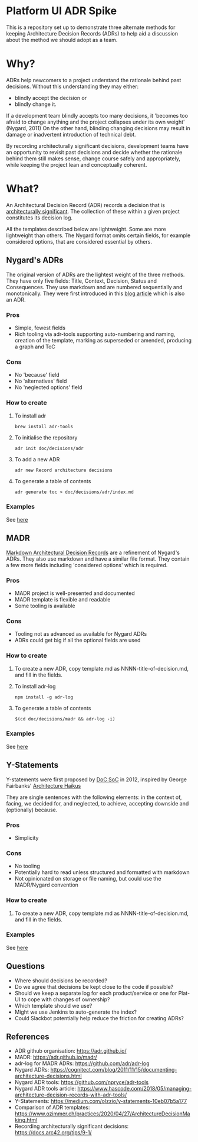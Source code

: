 # Platform UI ADR Spike

This is a repository set up to demonstrate three alternate methods for
keeping Architecture Decision Records (ADRs) to help aid a discussion about the
method we should adopt as a team.

# Why?

ADRs help newcomers to a project understand the rationale behind past decisions.
Without this understanding they may either:
* blindly accept the decision or
* blindly change it.

If a development team blindly accepts too many decisions, it 'becomes too 
afraid to change anything and the project collapses under its own weight' (Nygard, 2011)
On the other hand, blinding changing decisions may result in damage or inadvertent introduction
of technical debt.

By recording architecturally significant decisions, development teams have an opportunity to
revisit past decisions and decide whether the rationale behind them still makes sense, 
change course safely and appropriately, while keeping the project lean and conceptually 
coherent.

# What?

An Architectural Decision Record (ADR) records a decision that is 
[architecturally significant](https://docs.arc42.org/tips/9-1/). The collection of these within a given project 
constitutes its decision log.

All the templates described below are lightweight. Some are more lightweight than others. The
Nygard format omits certain fields, for example considered options, that are considered essential by others.

## Nygard's ADRs

The original version of ADRs are the lightest weight of the three methods. They have only five
fields: Title, Context, Decision, Status and Consequences. They use markdown and are numbered
sequentially and monotonically. They were first introduced in this [blog article](https://cognitect.com/blog/2011/11/15/documenting-architecture-decisions.html)
which is also an ADR.

### Pros

* Simple, fewest fields
* Rich tooling via adr-tools supporting auto-numbering and naming, 
creation of the template, marking as superseded or amended, 
producing a graph and ToC

### Cons

* No 'because' field
* No 'alternatives' field
* No 'neglected options' field

### How to create

1. To install adr

    ```
    brew install adr-tools
    ```

1. To initialise the repository

    ```
    adr init doc/decisions/adr
    ```

1. To add a new ADR

    ```
    adr new Record architecture decisions
    ```
   
1. To generate a table of contents

    ```
    adr generate toc > doc/decisions/adr/index.md
    ```

### Examples

See [here](doc/decisions/adr/index.md)

## MADR

[Markdown Architectural Decision Records](https://adr.github.io/madr/) are a refinement of Nygard's ADRs. They
also use markdown and have a similar file format. They
contain a few more fields including 'considered options' which is required.

### Pros

* MADR project is well-presented and documented
* MADR template is flexible and readable
* Some tooling is available

### Cons

* Tooling not as advanced as available for Nygard ADRs
* ADRs could get big if all the optional fields are used

### How to create

1. To create a new ADR, copy template.md as NNNN-title-of-decision.md, and fill
in the fields.

1. To install adr-log

    ```shell script
    npm install -g adr-log
    ```

1. To generate a table of contents

    ```shell script
    $(cd doc/decisions/madr && adr-log -i)
    ```

### Examples

See [here](doc/decisions/madr/index.md)

## Y-Statements

Y-statements were first proposed by [DoC SoC](https://medium.com/@docsoc) in 2012, inspired by 
George Fairbanks' [Architecture Haikus](https://www.georgefairbanks.com/blog/comparch-wicsa-2011-panel-discussion-and-haiku-tutorial/)

They are single sentences with the following elements: in the context of, facing, we decided for, and neglected, to
achieve, accepting downside and (optionally) because.

### Pros

* Simplicity

### Cons

* No tooling
* Potentially hard to read unless structured and formatted with markdown
* Not opinionated on storage or file naming, but could use
the MADR/Nygard convention

### How to create

1. To create a new ADR, copy template.md as NNNN-title-of-decision.md, and fill
in the fields.

### Examples

See [here](doc/decisions/y-statements/0001-use-y-statements-for-recording-decisions.md)

## Questions

* Where should decisions be recorded?
* Do we agree that decisions be kept close to the code if possible?
* Should we keep a separate log for each product/service or one for Plat-UI to cope with changes of ownership? 
* Which template should we use?
* Might we use Jenkins to auto-generate the index?
* Could Slackbot potentially help reduce the friction for creating ADRs?

## References

* ADR github organisation: https://adr.github.io/
* MADR: https://adr.github.io/madr/
* adr-log for MADR ADRs: https://github.com/adr/adr-log
* Nygard ADRs: https://cognitect.com/blog/2011/11/15/documenting-architecture-decisions.html
* Nygard ADR tools: https://github.com/npryce/adr-tools
* Nygard ADR tools article: https://www.hascode.com/2018/05/managing-architecture-decision-records-with-adr-tools/
* Y-Statements: https://medium.com/olzzio/y-statements-10eb07b5a177
* Comparison of ADR templates: https://www.ozimmer.ch/practices/2020/04/27/ArchitectureDecisionMaking.html
* Recording architecturally significant decisions: https://docs.arc42.org/tips/9-1/
